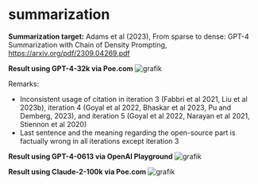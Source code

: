 # summarization

**Summarization target:** Adams et al (2023), From sparse to dense: GPT-4 Summarization with Chain of Density Prompting, https://arxiv.org/pdf/2309.04269.pdf

**Result using GPT-4-32k via Poe.com**
![grafik](https://github.com/LilianDK/summarization/assets/13328959/47c31130-04e1-4ddd-8e4e-9bb72a679af1)

Remarks:
- Inconsistent usage of citation in iteration 3 (Fabbri et al 2021, Liu et al 2023b), iteration 4 (Goyal et al 2022, Bhaskar et al 2023, Pu and Demberg, 2023), and iteration 5 (Goyal et al 2022, Narayan et al 2021, Stiennon et al 2020)
- Last sentence and the meaning regarding the open-source part is factually wrong in all iterations except iteration 3

**Result using GPT-4-0613 via OpenAI Playground**
![grafik](https://github.com/LilianDK/summarization/assets/13328959/ae5f79d3-cc63-4d87-a07f-6858c75c404a)

**Result using Claude-2-100k via Poe.com**
![grafik](https://github.com/LilianDK/summarization/assets/13328959/f492103c-13a7-4ce7-aadf-83a094e2fec4)

